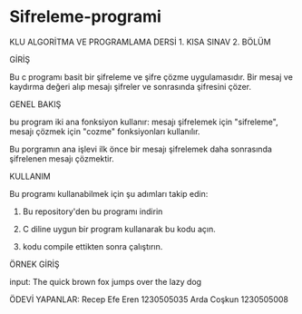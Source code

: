 # Sifreleme-programi
KLU ALGORİTMA VE PROGRAMLAMA DERSİ 1. KISA SINAV 2. BÖLÜM

GİRİŞ

Bu c programı basit bir şifreleme ve şifre çözme uygulamasıdır.
Bir mesaj ve kaydırma değeri alıp mesajı şifreler ve sonrasında şifresini çözer.

GENEL BAKIŞ

bu program iki ana fonksiyon kullanır: mesajı şifrelemek için "sifreleme", mesajı çözmek için "cozme" fonksiyonları kullanılır.

Bu porgramın ana işlevi ilk önce bir mesajı şifrelemek daha sonrasında şifrelenen mesajı çözmektir.

KULLANIM

Bu programı kullanabilmek için şu adımları takip edin: 

1. Bu repository'den bu programı indirin

2. C diline uygun bir program kullanarak bu kodu açın.

3. kodu compile ettikten sonra çalıştırın.

ÖRNEK GİRİŞ

input:
The quick brown fox
jumps over the lazy dog


ÖDEVİ YAPANLAR:
Recep Efe Eren 1230505035
Arda Coşkun 1230505008

